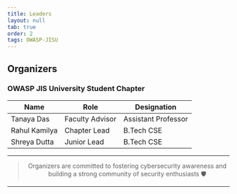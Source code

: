 ```yaml
---
title: Leaders
layout: null
tab: true
order: 2
tags: OWASP-JISU
---
```


## Organizers  

### OWASP JIS University Student Chapter  

| Name              | Role               | Designation         |
| ----------------- | ------------------ |---------------------|
| Tanaya Das        | Faculty Advisor     | Assistant Professor |
| Rahul Kamilya     | Chapter Lead       | B.Tech CSE          |
| Shreya Dutta      | Junior Lead        | B.Tech CSE          |

---

> <p align="center"> Organizers are committed to fostering cybersecurity awareness and building a strong community of security enthusiasts 🛡️ 

---
